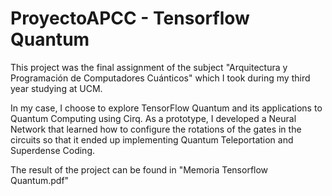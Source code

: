 # ProyectoAPCC - Tensorflow Quantum
 
This project was the final assignment of the subject "Arquitectura y Programación de Computadores Cuánticos" which I took during my third year studying at UCM.

In my case, I choose to explore TensorFlow Quantum and its applications to Quantum Computing using Cirq. As a prototype, I developed a Neural Network that learned how to configure the rotations of the gates in the circuits so that it ended up implementing Quantum Teleportation and Superdense Coding. 

The result of the project can be found in "Memoria Tensorflow Quantum.pdf"
